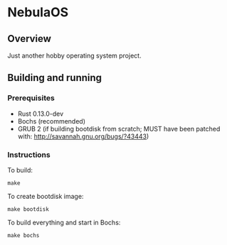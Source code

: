 NebulaOS
========

## Overview

Just another hobby operating system project.

## Building and running

### Prerequisites

* Rust 0.13.0-dev
* Bochs (recommended)
* GRUB 2 (if building bootdisk from scratch; MUST have been patched with: http://savannah.gnu.org/bugs/?43443)

### Instructions

To build:

    make

To create bootdisk image:

    make bootdisk

To build everything and start in Bochs:

    make bochs

